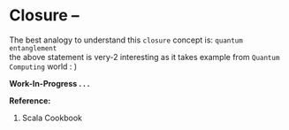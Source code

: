 # Closure – 

The best analogy to understand this `closure` concept is: `quantum entanglement`  
the above statement is very-2 interesting as it takes example from `Quantum Computing` world : )  

**Work-In-Progress . . .**  

**Reference:**  
1. Scala Cookbook

